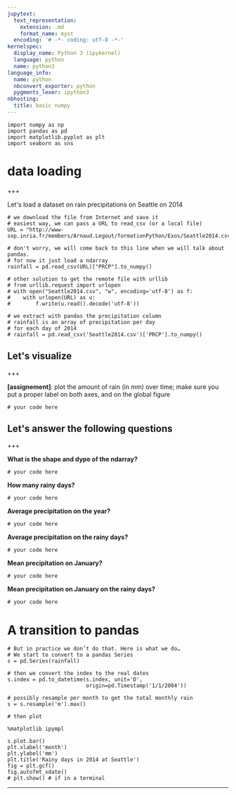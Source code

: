 ```yaml
---
jupytext:
  text_representation:
    extension: .md
    format_name: myst
  encoding: '# -*- coding: utf-8 -*-'
kernelspec:
  display_name: Python 3 (ipykernel)
  language: python
  name: python3
language_info:
  name: python
  nbconvert_exporter: python
  pygments_lexer: ipython3
nbhosting:
  title: basic numpy
---
```


```{code-cell} ipython3
import numpy as np
import pandas as pd
import matplotlib.pyplot as plt
import seaborn as sns
```

# data loading

+++

Let's load a dataset on rain precipitations on Seattle on 2014

```{code-cell} ipython3
# we download the file from Internet and save it
# easiest way, we can pass a URL to read_csv (or a local file)
URL = "http://www-sop.inria.fr/members/Arnaud.Legout/formationPython/Exos/Seattle2014.csv"

# don't worry, we will come back to this line when we will talk about pandas.
# for now it just load a ndarray
rainfall = pd.read_csv(URL)["PRCP"].to_numpy()

# other solution to get the remote file with urllib
# from urllib.request import urlopen
# with open("Seattle2014.csv", "w", encoding='utf-8') as f:
#    with urlopen(URL) as u:
#        f.write(u.read().decode('utf-8'))

# we extract with pandas the precipitation column
# rainfall is an array of precipitation per day 
# for each day of 2014
# rainfall = pd.read_csv('Seattle2014.csv')['PRCP'].to_numpy()
```

## Let's visualize

+++

**[assignement]**: plot the amount of rain (in mm) over time; make sure you put a proper label on both axes, and on the global figure

```{code-cell} ipython3
# your code here
```

## Let's answer the following questions

+++

**What is the shape and dype of the ndarray?**

```{code-cell} ipython3
# your code here
```

**How many rainy days?**

```{code-cell} ipython3
# your code here
```

**Average precipitation on the year?**

```{code-cell} ipython3
# your code here
```

**Average precipitation on the rainy days?**

```{code-cell} ipython3
# your code here
```

**Mean precipitation on January?**

```{code-cell} ipython3
# your code here
```

**Mean precipitation on January on the rainy days?**

```{code-cell} ipython3
# your code here
```

# A transition to pandas

```{code-cell} ipython3
# But in practice we don’t do that. Here is what we do…
# We start to convert to a pandas Series
s = pd.Series(rainfall)

# then we convert the index to the real dates
s.index = pd.to_datetime(s.index, unit='D',
                         origin=pd.Timestamp('1/1/2004'))

# possibly resample per month to get the total monthly rain
s = s.resample('m').max()
```

```{code-cell} ipython3
# then plot

%matplotlib ipympl

s.plot.bar()
plt.xlabel('month')
plt.ylabel('mm')
plt.title('Rainy days in 2014 at Seattle')
fig = plt.gcf()
fig.autofmt_xdate()
# plt.show() # if in a terminal
```

***
